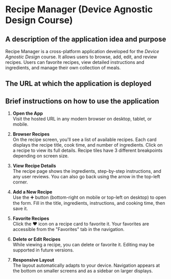 # Recipe Manager (Device Agnostic Design Course)

## A description of the application idea and purpose

Recipe Manager is a cross-platform application developed for the *Device Agnostic Design* course. It allows users to browse, add, edit, and review recipes. Users can favorite recipes, view detailed instructions and ingredients, and manage their own collection of meals.


## The URL at which the application is deployed



## Brief instructions on how to use the application

1. **Open the App**  
   Visit the hosted URL in any modern browser on desktop, tablet, or mobile.

2. **Browser Recipes**  
   On the recipe screen, you'll see a list of available recipes. Each card displays the recipe title, cook time, and number of ingredients. Click on a recipe to view its full details. Recipe tiles have 3 different breakpoints depending on screen size.

3. **View Recipe Details**  
   The recipe page shows the ingredients, step-by-step instructions, and any user reviews. You can also go back using the arrow in the top-left corner.

4. **Add a New Recipe**  
   Use the ➕ button (bottom-right on mobile or top-left on desktop) to open the form. Fill in the title, ingredients, instructions, and cooking time, then save it.

5. **Favorite Recipes**  
   Click the ❤️ icon on a recipe card to favorite it. Your favorites are accessible from the "Favorites" tab in the navigation.

6. **Delete or Edit Recipes**  
   While viewing a recipe, you can delete or favorite it. Editing may be supported in future versions.

7. **Responsive Layout**  
   The layout automatically adapts to your device. Navigation appears at the bottom on smaller screens and as a sidebar on larger displays.

